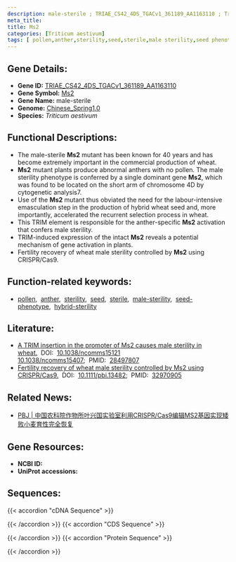 ```yaml
---
description: male-sterile ; TRIAE_CS42_4DS_TGACv1_361189_AA1163110 ; Triticum aestivum
meta_title:
title: Ms2
categories: [Triticum aestivum]
tags: [ pollen,anther,sterility,seed,sterile,male sterility,seed phenotype,hybrid sterility ]
---
```


## Gene Details:
- **Gene ID:**	[TRIAE_CS42_4DS_TGACv1_361189_AA1163110](http://202.194.139.32/cgi-bin/geneDetail.py?search=TRIAE_CS42_4DS_TGACv1_361189_AA1163110)
- **Gene Symbol:** <u>Ms2</u>
- **Gene Name:** male-sterile
- **Genome:** [Chinese_Spring1.0](https://ensembl.gramene.org/Triticum_aestivum/Info/Index)
- **Species:** *Triticum aestivum*

## Functional Descriptions:
   - The male-sterile **Ms2** mutant has been known for 40 years and has become extremely important in the commercial production of wheat.
   - **Ms2** mutant plants produce abnormal anthers with no pollen. The male sterility phenotype is conferred by a single dominant gene **Ms2**, which was found to be located on the short arm of chromosome 4D by cytogenetic analysis7.
   - Use of the **Ms2** mutant thus obviated the need for the labour-intensive emasculation step in the production of hybrid wheat seed and, more importantly, accelerated the recurrent selection process in wheat.
   - This TRIM element is responsible for the anther-specific **Ms2** activation that confers male sterility.
   - TRIM-induced expression of the intact **Ms2** reveals a potential mechanism of gene activation in plants.
   - Fertility recovery of wheat male sterility controlled by **Ms2** using CRISPR/Cas9.

## Function-related keywords:
   - [pollen](/tags/pollen/),&nbsp;&nbsp;[anther](/tags/anther/),&nbsp;&nbsp;[sterility](/tags/sterility/),&nbsp;&nbsp;[seed](/tags/seed/),&nbsp;&nbsp;[sterile](/tags/sterile/),&nbsp;&nbsp;[male-sterility](/tags/male-sterility/),&nbsp;&nbsp;[seed-phenotype](/tags/seed-phenotype/),&nbsp;&nbsp;[hybrid-sterility](/tags/hybrid-sterility/)

## Literature:
   - [A TRIM insertion in the promoter of Ms2 causes male sterility in wheat.](https://www.nature.com/articles/ncomms15407)&nbsp;&nbsp;DOI:&nbsp;&nbsp;[10.1038/ncomms15121 10.1038/ncomms15407](https://www.nature.com/articles/ncomms15407);&nbsp;&nbsp;PMID:&nbsp;&nbsp;[28497807](https://pubmed.ncbi.nlm.nih.gov/28497807/)
   - [Fertility recovery of wheat male sterility controlled by Ms2 using CRISPR/Cas9.](https://onlinelibrary.wiley.com/doi/10.1111/pbi.13482)&nbsp;&nbsp;DOI:&nbsp;&nbsp;[10.1111/pbi.13482](https://onlinelibrary.wiley.com/doi/10.1111/pbi.13482);&nbsp;&nbsp;PMID:&nbsp;&nbsp;[32970905](https://pubmed.ncbi.nlm.nih.gov/32970905/)

## Related News:
   - [PBJ | 中国农科院作物所叶兴国实验室利用CRISPR/Cas9编辑MS2基因实现矮败小麦育性完全恢复](https://mp.weixin.qq.com/s?__biz=Mzg3MDEwNDEyMg==&mid=2247496825&idx=1&sn=8dcc045253560eb9c125c87732a24b18&chksm=ce90592cf9e7d03afbb78d4e00a2e3f985f7c23cfedd00fa191cf72a07c18fd07525905a90ce&scene=27#wechat_redirect)

## Gene Resources:
- **NCBI ID:**  [](https://www.ncbi.nlm.nih.gov/gene/?term=)
- **UniProt accessions:** [](https://www.uniprot.org/uniprotkb//entry)



## Sequences:
{{< accordion "cDNA Sequence" >}}

{{< /accordion >}}
{{< accordion "CDS Sequence" >}}

{{< /accordion >}}
{{< accordion "Protein Sequence" >}}

{{< /accordion >}}
